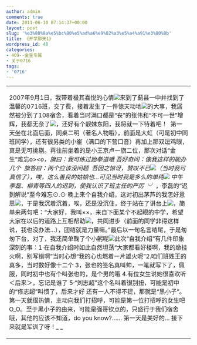 ```yaml
---
author: admin
comments: true
date: 2011-06-10 07:14:37+00:00
layout: post
slug: '%e3%80%8a%e5%bc%80%e5%ad%a6%e9%82%a3%e5%a4%a91%e3%80%8b'
title: 《开学那天1》
wordpress_id: 48
categories:
- 409--金生专属
- 关于0716
tags:
- '0716'
---
```


<table cellpadding="0" cellspacing="0" id="blogContentTable" >
<tbody >
<tr >

<td valign="top" >





2007年9月1日，我带着极其喜悦的心情![](http://ctc.qzs.qq.com/qzone/em/e113.gif)来到了蓟县一中并找到了温馨的0716班，交了费，接着发生了一件惊天动地![](http://ctc.qzs.qq.com/qzone/em/e114.gif)的大事，我居然被分到了108宿舍，看着当时满口都是“丧”的张伟和“不可一世”增辉，我都无奈了![](http://ctc.qzs.qq.com/qzone/em/e141.gif)，还好有个靓妹东阳，我将就一下待着吧！  第一天坐在北面后面，同桌二明（著名人物哦），前面是大虹（可是初中同班同学），还有很另类的小崔（满口的下营口音）再加上那双逗鸡眼，真是无可挑剔。再往前坐着的是小王京卢一旗二位，那次对话“金生”难忘o>_<o，旗曰：我可练过跆拳道哦 吾好奇问：像我这样的能办几个  旗答曰：两个应该没问题  吾因之惊讶，赞叹不已![](http://ctc.qzs.qq.com/qzone/em/e183.gif)（当时我可真信了），唉，这么善良的姑娘也…可见当时我是多么的单纯![](http://ctc.qzs.qq.com/qzone/em/e113.gif)
中午李磊、柳青等四人的迟到，使我认识了班主任的严厉╰_╯，李磊的“迟到解说”至今难忘⊙.⊙
晚上来个自我介绍，这对初出茅芦的我怎好意思![](http://ctc.qzs.qq.com/qzone/em/e121.gif)，于是我沉着沉着，唉，还是没沉住，终于站在了讲台上![](http://ctc.qzs.qq.com/qzone/em/e104.gif)，简单来两句吧：“大家好，我叫××，来自下面某个不起眼的中学，希望大家在以后的道路上互相帮助![](http://ctc.qzs.qq.com/qzone/em/e181.gif)，共同进步（前面的同学非得这样说，我也没办法…），团结就是力量嘛。”最后以一句名言结尾，于是匆匆下台，对了，我还简单鞠了个小躬呢![](http://ctc.qzs.qq.com/qzone/em/e116.gif)此次“自我介绍”有几件印象深刻的事：1·在自我介绍时如此自然坦荡“大家都看好楼啊，我的焮挂火啊，别写错啊”当时心想“我的心也燃着一片雄火呢”2.咱们班姓王的真多，当时数好像十二个 3，张也的签名真叫帅，一笔就写下了，佩服，同时初中也有个叫张也的，是个男的哦 4.有位女生说她很喜欢听＜后来＞，忘记是谁了 5·“刘志超”这个名叫着很别扭，可能是初中的“佟志超”叫惯了，后来才好 还有一人不得不提，那就是“黑小子”。第一天就很热情，主动向我们打招呼，可能是第一位打招呼的女生吧O_O。至于黑小子的由来，可能是强哥钦点的，只盛行于我们宿舍哦，其他的应该不知道，do you know?…… 第一天是美好的… 接下来就是军训了呀！_ _




</td>
</tr>
</tbody>
</table>

